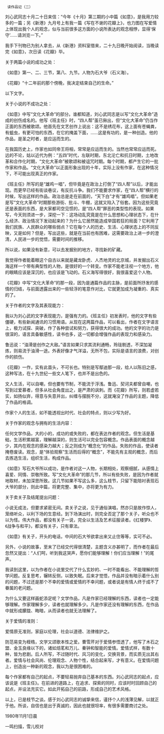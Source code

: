      读作品记（二） 

  刘心武同志十月二十日来信：“今年《十月》第三期的小中篇《如意》，是我用力较多的一篇；另《新港》九月号上有我一篇《写在不谢的花瓣上》，也力图在写爱情上体现出我个人的观念，似与当前很多这方面的小说所表达的观念相悖，显得‘保守’……请浏览一下。” 

  我手下刊物已为别人拿去，从《新港》资料室借来，二十九日晚开始阅读，当晚读完《如意》，次日读《花瓣》毕。 

  关于两篇小说的成功之处： 

  《如意》第一、二、三节，第八、九节。人物为石大爷（石义海）。 

  《花瓣》“十二年前的那个傍晚，我决定结束自己的生命。” 

  以下文字。 

  关于小说的不成功之处： 

  《如意》中写“文化大革命”的部分。谁都知道，刘心武同志是以写“文化大革命”造成的创伤成名的。他写《班主任》时，“四人帮”虽已揪出，但“文化大革命”仍当作正面的东西被歌颂。他首先在文艺创作上说出：这不是绣花布，这上面有苍蝇粪，有蛆虫，有更可怕的东西，在它的掩盖下面，……这是有功的，是一种创造。他的作品，是圣之时者，是应运而生的。 

  在我国历史上，作家也如同帝王将相，常常是应运而生的。当然也常常应运而死。远的不论，姑以近代为例：“五四”时代，左联时期，东北沦亡和抗日时期，土地改革和合作化时期，“文化大革命”被歌颂和被诅咒时期。每个时期，都产生它的一批作家和作品。“文化大革命”以正面形象出现的十年，实际上没有作家，在这种情况下，不可能出现真正的作家。 

  《班主任》所写的是“雄鸡一唱”，但毕竟是在政治上打倒了“四人帮”以后，才能出现。而更早已经有街谈巷议，有反抗斗争。我们不能要求作家，在“四人帮”横行的时候，写出这样的作品。政治总是走在前面的，“天下白”才有“雄鸡唱”。但如果老是写“文化大革命”时期那些游街、批斗、牛棚，这就又陷入了俗套。因为这些究竟还是表面的东西，是大家都司空见惯的，是“四人帮”罪恶的类型性的表现。如果写，今天则须进一步，深挖一下：这场动乱究竟是在什么思想和心理状态下，在什么经济、政治情况下发动起来的？为什么它居然能造成举国若狂的局面？它利用了我们民族、人民群众的哪些弱点？它在每个人的历史、生活、心理状态上的不同反映，又是如何？但是，写出这些，就是在当前也有困难，这需要政治上进一步的澄清，人民进一步的觉悟，需要时间的推移。 

  所以说，如果没有新意，可以去发掘别的地方，寻找新的矿藏。 

  我觉得作者能着眼这个自古以来就是藏龙卧虎、人杰地灵的北京城，并发掘出石义海这样一个带有典型性的人物，是很好的一个转变。作家不能老注视一个地方，他的眼睛应该是深沉的，也应该是飞动的。石义海写得很好，我很喜爱这个人物。 

  《花瓣》中写“文化大革命”的那一段，因为是通篇作品的主脉，是前面所抒发的感情的归结，与前面透露出来的一些轻浮的笔意作对比，它就更加成为凝重的、真实的了。 

  关于作者的文字及其表现能力： 

  我以为刘心武的文字表现能力，是强有力的。《班主任》初发表时，他的文字有些僵硬，有些新闻通讯的习惯用语。从现在这两篇作品，可以看出，作者在文字语言上，极力试探、突破，作了各种尝试和努力，获得很大的成功。他的文字的功力是很深的，语言具备敏感性，读书也多，这一切都会增强作品的表现力和感染力。 

  鲁迅说：“油滑是创作之大敌。”语言如果只求其流利通畅，玲珑剔透，不深加凝炼，则易流于油滑一途。外表好像才气洋溢，无所不包，实际是语言的浪费，对创作的损伤。 

  《花瓣》一作，实有此苗头，不可长也。特别是写鄢迪那一段，给人以陈旧之感，这种写法，在十九世纪一些文人笔下，也并不是出色的。 

  文人生活，可以自嘲，但也要有节制，不能流于浮浅。鲁迅、契诃夫都曾自嘲，也写到过爱慕者，但多从社会角度出之，是严肃的讽刺。而《花瓣》所写，则若虚若实，如扬似弃，得意与失意并出，纠缠与摆脱不分，这就淹没了作品的主题，降低了作品的格调。 

  作家个人的生活，如不能透视出时代、社会的特点，则以少写为好。 

  关于作家的观念与拥有的生活内容： 

  任何文学作品，大的小的，成功的或失败的，都在表达作者的观念。但生活是基础，生活积累越富，理解越深的，则生活可以完全包容概念。作品表面的概念越少，其内在观念的感染力越大；反之则成为“概念化”的作品，失败的作品，使读者掩卷废读。观念，是“体验观察”生活而后得的“概念”，不能先有主观的概念，而后去拣选生活，组织生活，构成作品。 

  《如意》写石大爷所以成功，是作者对这一人物，长期相处，观察细腻，从感情上喜爱、同情、崇敬所致。写“文化大革命”的那几节，所以有些失败，是因为作者就地取材，未加深思所致。这几节如果不写这么多，这么枝节，只留下能陪衬表现石大爷的部分，则此中篇，将更完整、集中，亦将更为有力。 

  关于卖关子及结尾提出问题： 

  小说无成法，但要求紧密无间。卖关子之说，见于通俗演唱，然亦只是故作惊人，笼络听众，以利下场的生意经。到下场演出时，则完全否定了那个关子，听众也不以为怪。伟大作品，都没有关子一说，完全以生活及艺术征服读者。《红楼梦》、《战争与和平》，都没有关子，只有章法。 

  《如意》有关子，开头的电话，中间的石大爷欲拿出来又止住等等，实可不必。 

  另外，小说的故事，至末了已经交代得很清楚，主题含义亦甚明了，而作者在最后忽然又提出：“人们呵，听到我这哭声，愿你们能够理解！你们应当理解！”的尾声。 

  我读到这里，以为作者在小说里交代了什么玄妙的、一时不能看出、不能理解的哲学问题。反复思考，辗转反侧，以致失眠。后来才觉悟，作品并没有暗示着什么别的问题，不过还是那个不幸的爱情或爱情的不幸问题，或者说是有情人终于成不了眷属的老问题。 

  为什么又要这样画蛇添足呢？文学作品，凡是作家已经理解的东西，读者也一定能够理解。作家理解多少，读者也就理解多少。凡是作家还没有理解的东西，在作品中就形成朦胧、晦暗，从而读者也就无法理解了。 

  关于爱情的准则： 

  爱情原无准则，家庭以伦理，社会以道德、法律维护之。 

  防范易变为桎梏，文学又颂歌本性之爱。曹雪芹对于爱情参悟透了，他写了木石之盟、金玉良缘以下的，诸如焙茗和万儿、秦钟和智能的爱情。爱情式样，有数十种，皆为悲剧。后人所写，不过随时代、风习的变化，交换背景，而实质无出其右者。爱情与社会风尚、伦理观念、人物个性，结合起来写，才有意义。在爱情问题上，创造出一种新的观念，我以为是很困难的。 

  每个作家都有自己的起点，不要轻易抛弃自己基本的东西。刘心武同志的起点，应该说是《班主任》。在前进的道路上，在追求、探索的同时，应该时时回顾自己的起点，并设法充实它。如此开拓自己的前路，形成自己的艺术风格。 

  以上，已是枝节之谈。感于刘心武同志的诚挚来信，谨抒个人的浅薄见解，以就正于他。所谈，自信也是出于真诚的，因此也就很坦率，有很多需要商讨之处。 

  1980年11月1日晨 

  一鸣扫描，雪儿校对 


